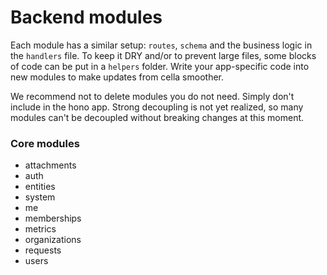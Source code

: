 # Backend modules
Each module has a similar setup: `routes`, `schema` and the business logic in the `handlers` file. To keep it DRY and/or to prevent large files, some blocks of code can be put in a `helpers` folder. Write your app-specific code into new modules to make updates from cella smoother. 

We recommend not to delete modules you do not need. Simply don't include in the hono app. Strong decoupling is not yet realized, so many modules can't be decoupled without breaking changes at this moment.

### Core modules
* attachments
* auth
* entities
* system
* me
* memberships
* metrics
* organizations
* requests
* users
